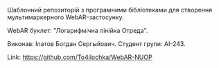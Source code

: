 Шаблонний репозиторій з програмними бібліотеками для створення мультимаркерного WebAR-застосунку.

WebAR буклет: "Логарифмічна лінійка Отреда".

Виконав: Iпатов Богдан Сергыйович. Студент групи: АІ-243.

Link: https://github.com/To4ilochka/WebAR-NUOP
